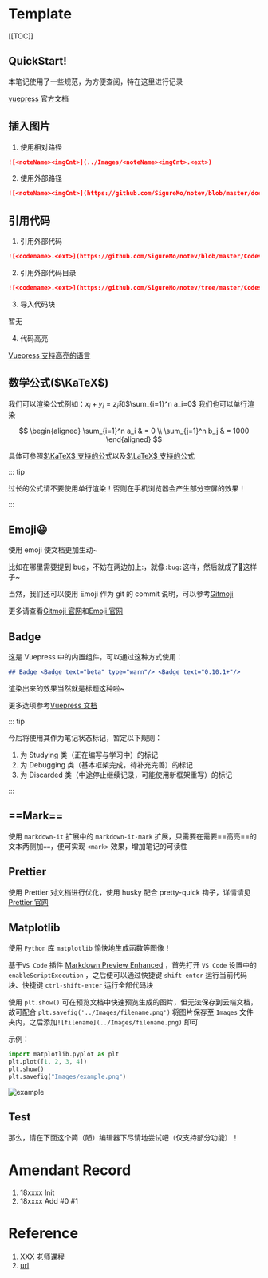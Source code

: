 # Template <Badge text="alpha" type="warn"/>

[[TOC]]

## QuickStart!

本笔记使用了一些规范，为方便查阅，特在这里进行记录

[vuepress 官方文档](https://vuepress.vuejs.org/)

## 插入图片

1. 使用相对路径

```md
![<noteName><imgCnt>](../Images/<noteName><imgCnt>.<ext>)
```

2. 使用外部路径

```md
![<noteName><imgCnt>](https://github.com/SigureMo/notev/blob/master/docs/Images/<noteName><imgCnt>.<ext>?raw=true)
```

## 引用代码

1. 引用外部代码

```md
![<codename>.<ext>](https://github.com/SigureMo/notev/blob/master/Codes/<noteName>/.../<codename>.<ext>)
```

2. 引用外部代码目录

```md
![<codename>.<ext>](https://github.com/SigureMo/notev/tree/master/Codes/<noteName>/.../)
```

3. 导入代码块

暂无

4. 代码高亮

[Vuepress 支持高亮的语言](https://prismjs.com/#languages-list)

## 数学公式($\KaTeX$)

我们可以渲染公式例如：$x_i + y_i = z_i$和$\sum_{i=1}^n a_i=0$
我们也可以单行渲染

$$
\begin{aligned}
\sum_{i=1}^n a_i & = 0 \\
\sum_{j=1}^n b_j & = 1000
\end{aligned}
$$

具体可参照[$\KaTeX$ 支持的公式](https://katex.org/docs/supported.html)以及[$\LaTeX$ 支持的公式](https://math.meta.stackexchange.com/questions/5020/mathjax-basic-tutorial-and-quick-reference)

::: tip

过长的公式请不要使用单行渲染！否则在手机浏览器会产生部分空屏的效果！

:::

## Emoji:smiley:

使用 emoji 使文档更加生动~

比如在哪里需要提到 bug，不妨在两边加上:，就像`:bug:`这样，然后就成了:bug:这样子~

当然，我们还可以使用 Emoji 作为 git 的 commit 说明，可以参考[Gitmoji](./Discovery/05_Gitmoji.md)

更多请查看[Gitmoji 官网](http://gitmoji.carloscuesta.me/)和[Emoji 官网](https://emojipedia.org/)

## Badge <Badge text="beta" type="warn"/> <Badge text="0.10.1+"/>

这是 Vuepress 中的内置组件，可以通过这种方式使用：

```md
## Badge <Badge text="beta" type="warn"/> <Badge text="0.10.1+"/>
```

渲染出来的效果当然就是标题这种啦~

更多选项参考[Vuepress 文档](https://vuepress.vuejs.org/zh/guide/using-vue.html#badge)

::: tip

今后将使用其作为笔记状态标记，暂定以下规则：

1. <Badge text="alpha" type="warn"/> <Badge text="0.10.1"/>为 Studying 类（正在编写与学习中）的标记
2. <Badge text="beta" type="tip"/> <Badge text="1.10.1"/>为 Debugging 类（基本框架完成，待补充完善）的标记
3. <Badge text="2.10.1" type="error" />为 Discarded 类（中途停止继续记录，可能使用新框架重写）的标记

:::

## ==Mark==

使用 `markdown-it` 扩展中的 `markdown-it-mark` 扩展，只需要在需要==高亮==的文本两侧加`==`，便可实现 `<mark>` 效果，增加笔记的可读性

## Prettier

使用 Prettier 对文档进行优化，使用 husky 配合 pretty-quick 钩子，详情请见[Prettier 官网](https://prettier.io/)

## Matplotlib

使用 `Python` 库 `matplotlib` 愉快地生成函数等图像！

基于`VS Code` 插件 [Markdown Preview Enhanced](https://shd101wyy.github.io/markdown-preview-enhanced/#/zh-cn/code-chunk) ，首先打开 `VS Code` 设置中的 `enableScriptExecution` ，之后便可以通过快捷键 `shift-enter` 运行当前代码块、快捷键 `ctrl-shift-enter` 运行全部代码块

使用 `plt.show()` 可在预览文档中快速预览生成的图片，但无法保存到云端文档，故可配合 `plt.savefig('../Images/filename.png')` 将图片保存至 `Images` 文件夹内，之后添加`![filename](../Images/filename.png)` 即可

示例：

```python {cmd=true matplotlib=true hide=true}
import matplotlib.pyplot as plt
plt.plot([1, 2, 3, 4])
plt.show()
plt.savefig("Images/example.png")
```

![example](Images/example.png)

## Test

那么，请在下面这个简（陋）编辑器下尽请地尝试吧（仅支持部分功能）！

<Varmark></Varmark>

# Amendant Record

1. 18xxxx Init
2. 18xxxx Add #0 #1

# Reference

1. XXX 老师课程
2. [url](/)
